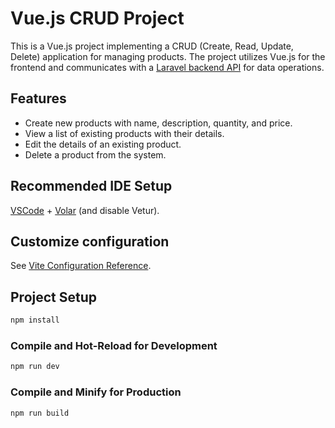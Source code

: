 # Vue.js CRUD Project

This is a Vue.js project implementing a CRUD (Create, Read, Update, Delete) application for managing products. The project utilizes Vue.js for the frontend and communicates with a [Laravel backend API](https://github.com/AshishSharma1221/LaravelCrud-POC) for data operations.

## Features

- Create new products with name, description, quantity, and price.
- View a list of existing products with their details.
- Edit the details of an existing product.
- Delete a product from the system.


## Recommended IDE Setup

[VSCode](https://code.visualstudio.com/) + [Volar](https://marketplace.visualstudio.com/items?itemName=Vue.volar) (and disable Vetur).

## Customize configuration

See [Vite Configuration Reference](https://vitejs.dev/config/).

## Project Setup

```sh
npm install
```

### Compile and Hot-Reload for Development

```sh
npm run dev
```

### Compile and Minify for Production

```sh
npm run build
```
